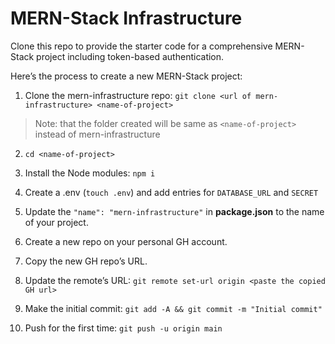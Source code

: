 # MERN-Stack Infrastructure

Clone this repo to provide the starter code for a comprehensive MERN-Stack project including token-based authentication.

Here’s the process to create a new MERN-Stack project:

1. Clone the mern-infrastructure repo: ``git clone <url of mern-infrastructure> <name-of-project>``
>Note: that the folder created will be same as ``<name-of-project>`` instead of mern-infrastructure

2. ``cd <name-of-project>``

3. Install the Node modules: ``npm i``

4. Create a .env (``touch .env``) and add entries for ``DATABASE_URL`` and ``SECRET``

5. Update the ``"name": "mern-infrastructure"`` in **package.json** to the name of your project.

6. Create a new repo on your personal GH account.

7. Copy the new GH repo’s URL.

8. Update the remote’s URL: ``git remote set-url origin <paste the copied GH url>``

9. Make the initial commit: ``git add -A && git commit -m "Initial commit"``

10. Push for the first time: ``git push -u origin main``

